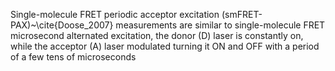 Single-molecule FRET periodic acceptor excitation (smFRET-PAX)~\cite{Doose_2007} measurements are similar to single-molecule FRET microsecond alternated excitation, the
donor (D) laser is constantly on, while the acceptor (A) laser modulated
turning it ON and OFF with a period of a few tens of microseconds